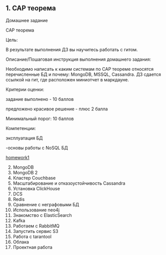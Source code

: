 ## 1. CAP теорема
Домашнее задание

CAP теорема

Цель:

В результате выполнения ДЗ вы научитесь работать с гитом.

Описание/Пошаговая инструкция выполнения домашнего задания:

Необходимо написать к каким системам по CAP теореме относятся перечисленные БД и почему:
MongoDB, MSSQL, Cassandra.
ДЗ сдается ссылкой на гит, где расположен миниотчет в маркдауне.

Критерии оценки:

задание выполнено - 10 баллов

предложено красивое решение - плюс 2 балла

Минимальный порог: 10 баллов

Компетенции:

эксплуатация БД

-основы работы с NoSQL БД

[homework1](https://github.com/ole-vep/otus_nosql/blob/main/1/hw1.md)

2. MongoDB	
3. MongoDB 2	
4. Кластер Couchbase	
5. Масштабирование и отказоустойчивость Cassandra	
6. Установка ClickHouse	
7. DCS	
8. Redis
9. Сравнение с неграфовыми БД
10. Использование neo4j
11. Знакомство с ElasticSearch
12. Kafka
13. Работаем с RabbitMQ
14. Запустить сервис S3
15. Работа с tarantool
16. Облака
17. Проектная работа
